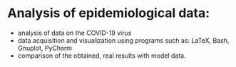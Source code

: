 # Analysis of epidemiological data: 
- analysis of data on the COVID-19 virus
- data acquisition and visualization using programs such as: LaTeX, Bash, Gnuplot, PyCharm
- comparison of the obtained, real results with model data.

